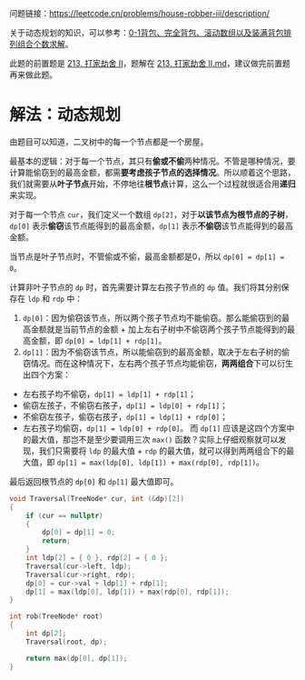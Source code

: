 问题链接：https://leetcode.cn/problems/house-robber-iii/description/

关于动态规划的知识，可以参考：[0-1背包、完全背包、滚动数组以及装满背包排列组合个数求解](https://github.com/SakuraMayAi/Tricks-of-Programming/blob/main/Algorithms%20And%20Data%20Structure/0-1%E8%83%8C%E5%8C%85%E3%80%81%E5%AE%8C%E5%85%A8%E8%83%8C%E5%8C%85%E3%80%81%E6%BB%9A%E5%8A%A8%E6%95%B0%E7%BB%84%E4%BB%A5%E5%8F%8A%E8%A3%85%E6%BB%A1%E8%83%8C%E5%8C%85%E6%8E%92%E5%88%97%E7%BB%84%E5%90%88%E4%B8%AA%E6%95%B0%E6%B1%82%E8%A7%A3.md)。

此题的前置题是 [213. 打家劫舍 II](https://leetcode.cn/problems/house-robber-ii/description/)，题解在 [213. 打家劫舍 II.md](https://github.com/SakuraMayAi/LintCode/blob/main/Dynamic%20Programming/213.%20%E6%89%93%E5%AE%B6%E5%8A%AB%E8%88%8D%20II.md)，建议做完前置题再来做此题。

# 解法：动态规划

由题目可以知道，二叉树中的每一个节点都是一个房屋。

最基本的逻辑：对于每一个节点，其只有**偷或不偷**两种情况。不管是哪种情况，要计算能偷窃到的最高金额，都需**要考虑孩子节点的选择情况**。所以顺着这个思路，我们就需要从**叶子节点**开始，不停地往**根节点**计算，这么一个过程就很适合用**递归**来实现。

对于每一个节点 `cur`，我们定义一个数组 `dp[2]`，对于**以该节点为根节点的子树**，`dp[0]` 表示**偷窃**该节点能得到的最高金额，`dp[1]` 表示**不偷窃**该节点能得到的最高金额。

当节点是叶子节点时，不管偷或不偷，最高金额都是0，所以 `dp[0] = dp[1] = 0`。

计算非叶子节点的 `dp` 时，首先需要计算左右孩子节点的 `dp` 值。我们将其分别保存在 `ldp` 和 `rdp` 中：
1. `dp[0]`：因为偷窃该节点，所以两个孩子节点均不能偷窃。那么能偷窃到的最高金额就是当前节点的金额 + 加上左右子树中不偷窃两个孩子节点能得到的最高金额，即 `dp[0] = ldp[1] + rdp[1]`。
2. `dp[1]`：因为不偷窃该节点，所以能偷窃到的最高金额，取决于左右子树的偷窃情况。而在这种情况下，左右两个孩子节点均能偷窃，**两两组合**下可以衍生出四个方案：
- 左右孩子均不偷窃，`dp[1] = ldp[1] + rdp[1]`；
- 偷窃左孩子，不偷窃右孩子，`dp[1] = ldp[0] + rdp[1]`；
- 不偷窃左孩子，偷窃右孩子，`dp[1] = ldp[1] + rdp[0]`；
- 左右孩子均偷窃，`dp[1] = ldp[0] + rdp[0]`。
而 `dp[1]` 应该是这四个方案中的最大值，那岂不是至少要调用三次 `max()` 函数？实际上仔细观察就可以发现，我们只需要将 `ldp` 的最大值 + `rdp` 的最大值，就可以得到两两组合下的最大值，即 `dp[1] = max(ldp[0], ldp[1]) + max(rdp[0], rdp[1])`。

最后返回根节点的 `dp[0]` 和 `dp[1]` 最大值即可。

```cpp
void Traversal(TreeNode* cur, int (&dp)[2])
{
    if (cur == nullptr)
    {
        dp[0] = dp[1] = 0;
        return;
    }
    int ldp[2] = { 0 }, rdp[2] = { 0 };
    Traversal(cur->left, ldp);
    Traversal(cur->right, rdp);
    dp[0] = cur->val + ldp[1] + rdp[1];
    dp[1] = max(ldp[0], ldp[1]) + max(rdp[0], rdp[1]);
}

int rob(TreeNode* root)
{
    int dp[2];
    Traversal(root, dp);

    return max(dp[0], dp[1]);
}
```
